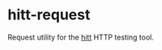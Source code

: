 # hitt-request

Request utility for the [hitt](https://github.com/hougesen/hitt) HTTP testing tool.
